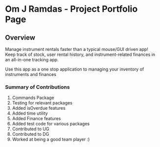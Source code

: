 # Om J Ramdas - Project Portfolio Page

## Overview

Manage instrument rentals faster than a typical mouse/GUI driven app! Keep track of stock, user rental history, and
instrument-related finances in an all-in-one tracking app.

Use this app as a one stop application to managing your inventory of instruments and finances

### Summary of Contributions

1. Commands Package
2. Testing for relevant packages
3. Added isOverdue features
4. Added time utility
5. Added Finance features 
6. Added test code for various packages 
7. Contributed to UG
8. Contributed to DG 
9. Worked at being a good team player :)
